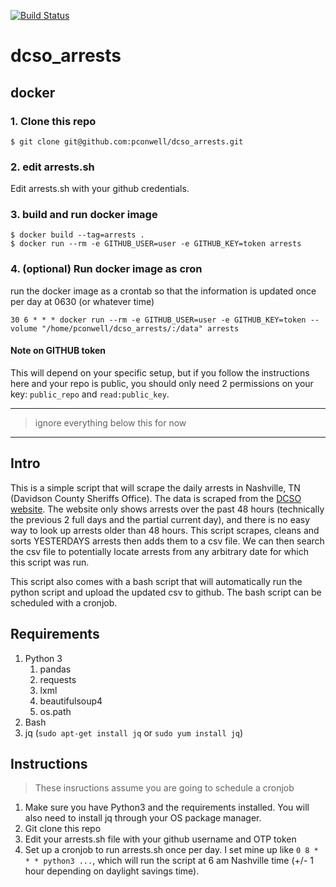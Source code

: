 [![Build Status](https://travis-ci.org/pconwell/dcso_arrests.svg?branch=master)](https://travis-ci.org/pconwell/dcso_arrests)

# dcso_arrests

## docker

### 1. Clone this repo
```
$ git clone git@github.com:pconwell/dcso_arrests.git
```

### 2. edit arrests.sh

Edit arrests.sh with your github credentials.

### 3. build and run docker image

```
$ docker build --tag=arrests .
$ docker run --rm -e GITHUB_USER=user -e GITHUB_KEY=token arrests
```

### 4. (optional) Run docker image as cron

run the docker image as a crontab so that the information is updated once per day at 0630 (or whatever time)

`30 6 * * * docker run --rm -e GITHUB_USER=user -e GITHUB_KEY=token --volume "/home/pconwell/dcso_arrests/:/data" arrests`



#### Note on GITHUB token
This will depend on your specific setup, but if you follow the instructions here and your repo is public, you should only need 2 permissions on your key: `public_repo` and `read:public_key`.

----

> ignore everything below this for now

----



## Intro

This is a simple script that will scrape the daily arrests in Nashville, TN (Davidson County Sheriffs Office). The data is scraped from the [DCSO website](http://dcso.nashville.gov/Search/RecentBookings). The website only shows arrests over the past 48 hours (technically the previous 2 full days and the partial current day), and there is no easy way to look up arrests older than 48 hours. This script scrapes, cleans and sorts YESTERDAYS arrests then adds them to a csv file. We can then search the csv file to potentially locate arrests from any arbitrary date for which this script was run.

This script also comes with a bash script that will automatically run the python script and upload the updated csv to github. The bash script can be scheduled with a cronjob.

## Requirements

1. Python 3
   1. pandas
   2. requests
   3. lxml
   4. beautifulsoup4
   5. os.path
2. Bash
3. jq (`sudo apt-get install jq` or `sudo yum install jq`)

## Instructions

> These insructions assume you are going to schedule a cronjob

1. Make sure you have Python3 and the requirements installed. You will also need to install jq through your OS package manager.
2. Git clone this repo
3. Edit your arrests.sh file with your github username and OTP token
4. Set up a cronjob to run arrests.sh once per day. I set mine up like `0 8 * * * python3 ...`, which will run the script at 6 am Nashville time (+/- 1 hour depending on daylight savings time).
